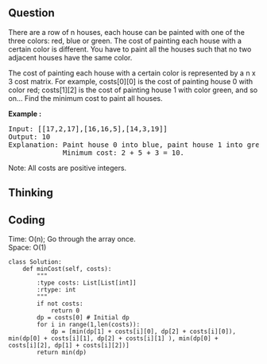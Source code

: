 ## Question
There are a row of n houses, each house can be painted with one of the three colors: red, blue or green. The cost of painting each house with a certain color is different. You have to paint all the houses such that no two adjacent houses have the same color.<br>

The cost of painting each house with a certain color is represented by a n x 3 cost matrix. For example, costs[0][0] is the cost of painting house 0 with color red; costs[1][2] is the cost of painting house 1 with color green, and so on... Find the minimum cost to paint all houses.<br>

**Example :**
<pre>
Input: [[17,2,17],[16,16,5],[14,3,19]]
Output: 10
Explanation: Paint house 0 into blue, paint house 1 into green, paint house 2 into blue. 
             Minimum cost: 2 + 5 + 3 = 10.
</pre>

Note:
All costs are positive integers.

## Thinking


## Coding
Time: O(n); Go through the array once. </br>
Space: O(1) 
```python3
class Solution:
    def minCost(self, costs):
        """
        :type costs: List[List[int]]
        :rtype: int
        """
        if not costs:
            return 0
        dp = costs[0] # Initial dp 
        for i in range(1,len(costs)):
            dp = [min(dp[1] + costs[i][0], dp[2] + costs[i][0]), min(dp[0] + costs[i][1], dp[2] + costs[i][1] ), min(dp[0] +                      costs[i][2], dp[1] + costs[i][2])]
        return min(dp)
        
        
```

